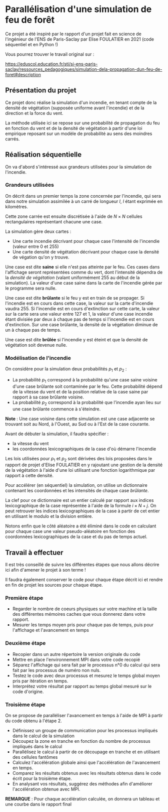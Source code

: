 # Parallélisation d'une simulation de feu de forêt

Ce projet a été inspiré par le rapport d'un projet fait en science de l'ingénieur de l'ENS de Paris-Saclay par Elise FOULATIER en 2021 (code séquentiel et en Python !)

Vous pourrez trouver le travail original sur :

<https://eduscol.education.fr/sti/si-ens-paris-saclay/ressources_pedagogiques/simulation-dela-propagation-dun-feu-de-foret#description>

## Présentation du projet

Ce projet donc réalise la simulation d'un incendie, en tenant compte de la densité de végétation (supposée uniforme avant l'incendie) et de la direction et la force du vent.

La méthode utilisée ici se repose sur une probabilité de propagation du feu en fonction du vent et de la densité de végétation à partir d'une loi empirique reposant sur un modèle de probabilité au sens des moindres carrés.

## Réalisation séquentielle

On va d'abord s'intéressé aux grandeurs utilisées pour la simulation de l'incendie.

### Grandeurs utilisées

On décrit dans un premier temps la zone concernée par l'incendie, qui sera dans notre simulation assimilée à un carré de longueur *l*, *l* étant exprimée en kilomètres.

Cette zone carrée est ensuite discrétisée à l'aide de $N\times N$ cellules rectangulaires représentant chacune une case.

La simulation gère deux cartes :

- Une carte incendie décrivant pour chaque case l'intensité de l'incendie (valeur entre 0 et 255)
- Une carte densité de végétation décrivant pour chaque case la densité de végation qu'on y trouve.

Une case est dite **saine** si elle n'est pas atteinte par le feu. Ces cases dans l'affichage seront représentées comme du vert, dont l'intensité dépendra de la *densité de végétation* (valant uniformément 255 au début de la simulation). La valeur d'une case saine dans la carte de l'incendie gérée par le programme sera nulle.

Une case est dite **brûlante** si le feu y est en train de se propager. Si l'incendie est en cours dans cette case, la valeur sur la carte d'incendie vaudra 255. Si l'incendie est en cours d'extinction sur cette carte, la valeur sur la carte sera une valeur entre 127 et 1, la valeur d'une case incendie étant divisiée par deux à chaque pas de temps si l'incendie est en cours d'extinction. Sur une case brûlante, la densité de la végétation diminue de un à chaque pas de temps.

Une case est dite **brûlée** si l'incendie y est éteint et que la densité de végétation soit devenue nulle.

### Modélisation de l'incendie

On considère pour la simulation deux probabilités $p_{1}$ et $p_{2}$ :

- La probabilité $p_{1}$ correspond à la probabilité qu'une case saine voisine d'une case brûlante soit contaminée par le feu. Cette probabilité dépend de la vitesse du vent et de la position relative de la case saine par rapport à sa case brûlante voisine.
- La probabilité $p_{2}$ correspond à la probabilité que l'incendie ayan lieu sur une case brûlante commence à s'éteindre.

**Note** : Une case voisine dans cette simulation est une case adjacente se trouvant soit au Nord, à l'Ouest, au Sud ou à l'Est de la case courante.

Avant de débuter la simulation, il faudra spécifier :

- la vitesse du vent
- les coordonnées lexicographiques de la case d'où démarre l'incendie

Les lois utilisées pour $p_{1}$ et $p_{2}$ sont dérivées des lois proposées dans le rapport de projet d'Elise FOULATIER en y rajoutant une gestion de la densité de la végétation à l'aide d'une loi utilisant 
une fonction logarithmique par rapport à cette densité.

Pour accélérer (en séquentiel) la simulation, on utilise un dictionnaire contenant les coordonnées et les intensités de chaque case *brûlante*.

La clef pour ce dictionnaire est un entier calculé par rapport aux indices
lexicographique de la case représentée à l'aide de la formule $i\times N + j$. On peut retrouver les indices lexicographiques de la case à partir de cet entier en utilisant le modulo et la division entière.

Notons enfin que le côté aléatoire a été éliminé dans le code en calculant pour chaque case une valeur pseudo-aléatoire en fonction des coordonnées lexicographiques de la case et du pas de temps actuel.

## Travail à effectuer

Il est très conseillé de suivre les différentes étapes que nous allons décrire ici afin d'amener le projet à son terme !

Il faudra également conserver le code pour chaque étape décrit ici et rendre en fin de projet les sources pour chaque étape.

### Première étape

- Regarder le nombre de coeurs physiques sur votre machine et la taille des différentes mémoires caches que vous donnerez dans votre rapport.
- Mesurer les temps moyen pris pour chaque pas de temps, puis pour l'affichage et l'avancement en temps

### Deuxième étape

- Recopier dans un autre répertoire la version originale du code
- Mettre en place l'environnement MPI dans votre code recopié
- Séparez l'affichage qui sera fait par le processus n°0 du calcul qui sera fait par les processus de numéro non nuls.
- Testez le code avec deux processus et  mesurez le temps global moyen pris par itération en temps.
- Interprétez votre résultat par rapport au temps global mesuré sur le code d'origine.

### Troisième étape

On se propose de paralléliser l'avancement en temps à l'aide de MPI
à partir du code obtenu à l'étape 2.

- Définissez un groupe de communication pour les processus impliqués dans le calcul de la simulation
- Découpez la zone en tranche en fonction du nombre de processus impliqués dans le calcul
- Parallélisez le calcul à partir de ce découpage en tranche et en utilisant des cellules fantômes
- Calculez l'accélération globale ainsi que l'accélération de l'avancement en temps.
- Comparez les résultats obtenus avec les résultats obtenus dans le code écrit pour la troisième étape.
- En analysant vos résultats, suggérez des méthodes afin d'améliorer l'accélération obtenue avec MPI.

**REMARQUE** : Pour chaque accélération calculée, on donnera un tableau et une courbe dans le rapport final
